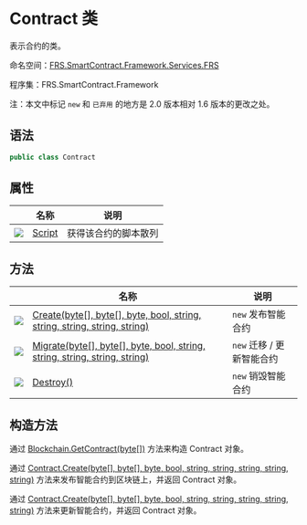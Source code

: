 # Contract 类

表示合约的类。

命名空间：[FRS.SmartContract.Framework.Services.FRS](../FRS.md)

程序集：FRS.SmartContract.Framework

注：本文中标记 `new` 和 ` 已弃用 ` 的地方是 2.0 版本相对 1.6 版本的更改之处。

## 语法

```c#
public class Contract
```

## 属性

|                                          | 名称                           | 说明         |
| ---------------------------------------- | ---------------------------- | ---------- |
| ![](https://i-msdn.sec.s-msft.com/dynimg/IC74937.jpeg) | [Script](Contract/Script.md) | 获得该合约的脚本散列 |

## 方法

|                                          | 名称                                       | 说明              |
| ---------------------------------------- | ---------------------------------------- | --------------- |
| ![](https://i-msdn.sec.s-msft.com/dynimg/IC91302.jpeg) | [Create(byte[], byte[], byte, bool, string, string, string, string, string)](Contract/Create.md) | `new` 发布智能合约    |
| ![](https://i-msdn.sec.s-msft.com/dynimg/IC91302.jpeg) | [Migrate(byte[], byte[], byte, bool, string, string, string, string, string)](Contract/Migrate.md) | `new` 迁移 / 更新智能合约 |
| ![](https://i-msdn.sec.s-msft.com/dynimg/IC91302.jpeg) | [Destroy()](Contract/Destroy.md)         | `new` 销毁智能合约    |

## 构造方法

通过 [Blockchain.GetContract(byte[])](Blockchain/GetContract.md) 方法来构造 Contract 对象。

通过 [Contract.Create(byte[], byte[], byte, bool, string, string, string, string, string)](Contract/Create.md) 方法来发布智能合约到区块链上，并返回 Contract 对象。

通过 [Contract.Create(byte[], byte[], byte, bool, string, string, string, string, string)](Contract/Create.md) 方法来更新智能合约，并返回 Contract 对象。